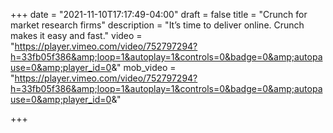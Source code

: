 +++
date = "2021-11-10T17:17:49-04:00"
draft = false
title = "Crunch for market research firms"
description = "It’s time to deliver online. Crunch makes it easy and fast."
video = "https://player.vimeo.com/video/752797294?h=33fb05f386&amp;loop=1&autoplay=1&controls=0&badge=0&amp;autopause=0&amp;player_id=0&amp;"
mob_video = "https://player.vimeo.com/video/752797294?h=33fb05f386&amp;loop=1&autoplay=1&controls=0&badge=0&amp;autopause=0&amp;player_id=0&amp;"

+++

